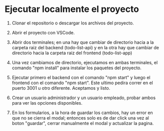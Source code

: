 # Ejecutar localmente el proyecto

1. Clonar el repositorio o descargar los archivos del proyecto.
2. Abrir el proyecto con VSCode.
3. Abrir dos terminales; en una hay que cambiar de directorio hacia a la carpeta raiz del backend (todo-list-api) y en la otra hay que cambiar de directorio hacia la carpeta raiz del frontend (todo-list-app)

4. Una vez cambiamos de directorio, ejecutamos en ambas terminales, el comando "npm install" para instalar los paquetes del proyecto.

5. Ejecutar primero el backend con el comando "npm start" y luego el frontend con el comando "npm start". Este ultimo pedira correr en el puerto 3001 u otro diferente. Aceptamos y listo.

6. Crear un usuario administrador y un usuario empleado, probar ambos para ver las opciones disponibles.

7. En los formularios, a la hora de guardar los cambios, hay un error en que no se cierra el modal; entonces solo es de dar click una vez al boton "guardar", cerrar manualmente el modal y actualizar la pagina.
